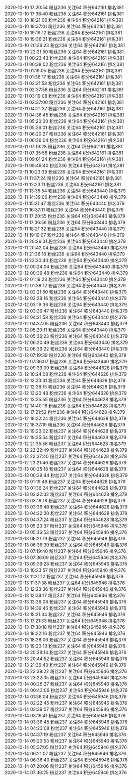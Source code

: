 
2020-10-10 17:20:54 粉丝236 关注64 积分642161 排名381<br>
2020-10-10 17:36:40 粉丝236 关注64 积分642161 排名381<br>
2020-10-10 18:21:06 粉丝236 关注64 积分642161 排名381<br>
2020-10-10 18:37:01 粉丝236 关注64 积分642161 排名381<br>
2020-10-10 19:19:12 粉丝236 关注64 积分642161 排名381<br>
2020-10-10 19:36:21 粉丝236 关注64 积分642161 排名381<br>
2020-10-10 20:26:23 粉丝236 关注64 积分642161 排名381<br>
2020-10-10 22:21:50 粉丝236 关注64 积分642161 排名381<br>
2020-10-11 00:23:43 粉丝236 关注64 积分642161 排名381<br>
2020-10-11 00:38:02 粉丝236 关注64 积分642161 排名381<br>
2020-10-11 01:19:05 粉丝236 关注64 积分642161 排名381<br>
2020-10-11 01:36:17 粉丝236 关注64 积分642161 排名381<br>
2020-10-11 02:21:58 粉丝236 关注64 积分642161 排名381<br>
2020-10-11 02:37:58 粉丝236 关注64 积分642161 排名381<br>
2020-10-11 03:19:08 粉丝236 关注64 积分642161 排名381<br>
2020-10-11 03:37:00 粉丝236 关注64 积分642161 排名381<br>
2020-10-11 04:21:37 粉丝236 关注64 积分642161 排名381<br>
2020-10-11 04:36:45 粉丝236 关注64 积分642161 排名381<br>
2020-10-11 05:20:00 粉丝236 关注64 积分642161 排名381<br>
2020-10-11 05:36:01 粉丝236 关注64 积分642161 排名381<br>
2020-10-11 06:20:27 粉丝236 关注64 积分642161 排名381<br>
2020-10-11 06:36:04 粉丝236 关注64 积分642161 排名381<br>
2020-10-11 07:19:28 粉丝236 关注64 积分642161 排名381<br>
2020-10-11 07:35:58 粉丝236 关注64 积分642161 排名381<br>
2020-10-11 09:01:24 粉丝236 关注64 积分642161 排名381<br>
2020-10-11 09:49:40 粉丝236 关注64 积分642161 排名381<br>
2020-10-11 10:23:39 粉丝236 关注64 积分642161 排名381<br>
2020-10-11 11:37:24 粉丝236 关注64 积分642161 排名381<br>
2020-10-11 12:23:11 粉丝236 关注64 积分642161 排名381<br>
2020-10-11 13:35:54 粉丝236 关注64 积分643440 排名379<br>
2020-10-11 14:39:06 粉丝236 关注64 积分643440 排名379<br>
2020-10-11 15:21:47 粉丝236 关注64 积分643440 排名379<br>
2020-10-11 16:37:11 粉丝236 关注64 积分643440 排名379<br>
2020-10-11 17:20:55 粉丝236 关注64 积分643440 排名379<br>
2020-10-11 17:36:56 粉丝236 关注64 积分643440 排名379<br>
2020-10-11 18:21:32 粉丝236 关注64 积分643440 排名379<br>
2020-10-11 19:19:07 粉丝236 关注64 积分643440 排名379<br>
2020-10-11 20:26:31 粉丝236 关注64 积分643440 排名379<br>
2020-10-11 20:42:04 粉丝236 关注64 积分643440 排名379<br>
2020-10-11 21:36:16 粉丝236 关注64 积分643440 排名379<br>
2020-10-11 23:20:40 粉丝236 关注64 积分643440 排名379<br>
2020-10-12 00:24:04 粉丝236 关注64 积分643440 排名379<br>
2020-10-12 00:39:48 粉丝236 关注64 积分643440 排名379<br>
2020-10-12 01:19:23 粉丝236 关注64 积分643440 排名379<br>
2020-10-12 01:36:12 粉丝236 关注64 积分643440 排名379<br>
2020-10-12 02:21:50 粉丝236 关注64 积分643440 排名379<br>
2020-10-12 02:38:16 粉丝236 关注64 积分643440 排名379<br>
2020-10-12 03:19:36 粉丝236 关注64 积分643440 排名379<br>
2020-10-12 03:36:47 粉丝236 关注64 积分643440 排名379<br>
2020-10-12 04:21:58 粉丝236 关注64 积分643440 排名379<br>
2020-10-12 04:37:05 粉丝236 关注64 积分643440 排名379<br>
2020-10-12 05:20:11 粉丝236 关注64 积分643440 排名379<br>
2020-10-12 05:36:23 粉丝236 关注64 积分643440 排名379<br>
2020-10-12 06:20:49 粉丝236 关注64 积分643440 排名379<br>
2020-10-12 06:36:22 粉丝236 关注64 积分643440 排名379<br>
2020-10-12 07:19:39 粉丝236 关注64 积分643440 排名379<br>
2020-10-12 07:36:07 粉丝236 关注64 积分643440 排名379<br>
2020-10-12 09:39:09 粉丝236 关注64 积分644628 排名379<br>
2020-10-12 10:24:08 粉丝236 关注64 积分644628 排名379<br>
2020-10-12 12:23:31 粉丝236 关注64 积分644628 排名379<br>
2020-10-12 12:38:15 粉丝236 关注64 积分644628 排名379<br>
2020-10-12 13:20:48 粉丝236 关注64 积分644628 排名379<br>
2020-10-12 13:35:55 粉丝236 关注64 积分644628 排名379<br>
2020-10-12 14:40:16 粉丝236 关注64 积分644628 排名379<br>
2020-10-12 17:21:52 粉丝236 关注64 积分644628 排名379<br>
2020-10-12 18:22:24 粉丝236 关注64 积分644628 排名379<br>
2020-10-12 18:37:19 粉丝236 关注64 积分644628 排名379<br>
2020-10-12 19:20:02 粉丝237 关注64 积分644628 排名379<br>
2020-10-12 19:35:54 粉丝237 关注64 积分644628 排名379<br>
2020-10-12 21:35:56 粉丝237 关注64 积分644628 排名379<br>
2020-10-12 22:22:49 粉丝237 关注64 积分644628 排名379<br>
2020-10-12 22:37:40 粉丝237 关注64 积分644628 排名379<br>
2020-10-12 23:21:46 粉丝237 关注64 积分644628 排名379<br>
2020-10-13 00:25:18 粉丝237 关注64 积分644628 排名379<br>
2020-10-13 00:39:44 粉丝237 关注64 积分644628 排名379<br>
2020-10-13 01:19:46 粉丝237 关注64 积分644628 排名379<br>
2020-10-13 01:36:24 粉丝237 关注64 积分644628 排名379<br>
2020-10-13 02:22:32 粉丝237 关注64 积分644628 排名379<br>
2020-10-13 03:19:18 粉丝237 关注64 积分644628 排名379<br>
2020-10-13 03:36:48 粉丝237 关注64 积分644628 排名379<br>
2020-10-13 04:22:30 粉丝237 关注64 积分644628 排名379<br>
2020-10-13 04:37:24 粉丝237 关注64 积分644628 排名379<br>
2020-10-13 05:20:37 粉丝237 关注64 积分645946 排名376<br>
2020-10-13 05:36:53 粉丝237 关注64 积分645946 排名376<br>
2020-10-13 06:21:19 粉丝237 关注64 积分645946 排名376<br>
2020-10-13 06:36:39 粉丝237 关注64 积分645946 排名376<br>
2020-10-13 07:19:40 粉丝237 关注64 积分645946 排名376<br>
2020-10-13 07:36:09 粉丝237 关注64 积分645946 排名376<br>
2020-10-13 09:39:28 粉丝237 关注64 积分645946 排名376<br>
2020-10-13 10:23:57 粉丝237 关注64 积分645946 排名376<br>
2020-10-13 11:21:12 粉丝237 关注64 积分645946 排名376<br>
2020-10-13 11:37:38 粉丝237 关注64 积分645946 排名376<br>
2020-10-13 12:23:36 粉丝237 关注64 积分645946 排名376<br>
2020-10-13 12:38:17 粉丝237 关注64 积分645946 排名376<br>
2020-10-13 13:36:08 粉丝237 关注64 积分645946 排名376<br>
2020-10-13 14:39:45 粉丝237 关注64 积分645946 排名376<br>
2020-10-13 15:21:34 粉丝237 关注64 积分645946 排名376<br>
2020-10-13 17:21:33 粉丝237 关注64 积分645946 排名376<br>
2020-10-13 17:38:18 粉丝237 关注64 积分645946 排名376<br>
2020-10-13 18:22:16 粉丝237 关注64 积分645946 排名376<br>
2020-10-13 18:38:06 粉丝237 关注64 积分645946 排名376<br>
2020-10-13 19:20:13 粉丝237 关注64 积分645946 排名376<br>
2020-10-13 20:28:14 粉丝237 关注64 积分645946 排名376<br>
2020-10-13 20:44:52 粉丝237 关注64 积分645946 排名376<br>
2020-10-13 21:36:43 粉丝237 关注64 积分645946 排名376<br>
2020-10-13 22:39:22 粉丝237 关注64 积分645946 排名376<br>
2020-10-13 23:22:35 粉丝237 关注64 积分645946 排名376<br>
2020-10-14 00:26:27 粉丝237 关注64 积分645946 排名376<br>
2020-10-14 00:43:06 粉丝237 关注64 积分645946 排名376<br>
2020-10-14 01:36:04 粉丝237 关注64 积分645946 排名376<br>
2020-10-14 02:22:45 粉丝237 关注64 积分645946 排名376<br>
2020-10-14 02:39:07 粉丝237 关注64 积分645946 排名376<br>
2020-10-14 03:19:41 粉丝237 关注64 积分645946 排名376<br>
2020-10-14 03:36:45 粉丝237 关注64 积分645946 排名376<br>
2020-10-14 04:23:08 粉丝237 关注64 积分645946 排名376<br>
2020-10-14 04:37:19 粉丝237 关注64 积分645946 排名376<br>
2020-10-14 05:20:53 粉丝237 关注64 积分645946 排名376<br>
2020-10-14 05:37:05 粉丝237 关注64 积分645946 排名376<br>
2020-10-14 06:21:07 粉丝237 关注64 积分645946 排名376<br>
2020-10-14 06:36:40 粉丝237 关注64 积分645946 排名376<br>
2020-10-14 07:20:06 粉丝237 关注64 积分645946 排名376<br>
2020-10-14 07:36:25 粉丝237 关注64 积分645946 排名376<br>
